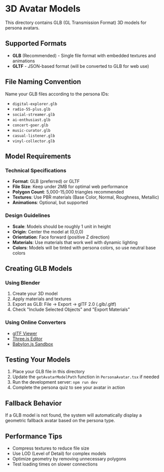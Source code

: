 # 3D Avatar Models

This directory contains GLB (GL Transmission Format) 3D models for persona avatars.

## Supported Formats

- **GLB** (Recommended) - Single file format with embedded textures and animations
- **GLTF** - JSON-based format (will be converted to GLB for web use)

## File Naming Convention

Name your GLB files according to the persona IDs:

- `digital-explorer.glb`
- `radio-55-plus.glb`
- `social-streamer.glb`
- `ai-enthusiast.glb`
- `concert-goer.glb`
- `music-curator.glb`
- `casual-listener.glb`
- `vinyl-collector.glb`

## Model Requirements

### Technical Specifications
- **Format**: GLB (preferred) or GLTF
- **File Size**: Keep under 2MB for optimal web performance
- **Polygon Count**: 5,000-15,000 triangles recommended
- **Textures**: Use PBR materials (Base Color, Normal, Roughness, Metallic)
- **Animations**: Optional, but supported

### Design Guidelines
- **Scale**: Models should be roughly 1 unit in height
- **Origin**: Center the model at (0,0,0)
- **Orientation**: Face forward (positive Z direction)
- **Materials**: Use materials that work well with dynamic lighting
- **Colors**: Models will be tinted with persona colors, so use neutral base colors

## Creating GLB Models

### Using Blender
1. Create your 3D model
2. Apply materials and textures
3. Export as GLB: File → Export → glTF 2.0 (.glb/.gltf)
4. Check "Include Selected Objects" and "Export Materials"

### Using Online Converters
- [glTF Viewer](https://gltf-viewer.donmccurdy.com/)
- [Three.js Editor](https://threejs.org/editor/)
- [Babylon.js Sandbox](https://sandbox.babylonjs.com/)

## Testing Your Models

1. Place your GLB file in this directory
2. Update the `getAvatarModelPath` function in `PersonaAvatar.tsx` if needed
3. Run the development server: `npm run dev`
4. Complete the persona quiz to see your avatar in action

## Fallback Behavior

If a GLB model is not found, the system will automatically display a geometric fallback avatar based on the persona type.

## Performance Tips

- Compress textures to reduce file size
- Use LOD (Level of Detail) for complex models
- Optimize geometry by removing unnecessary polygons
- Test loading times on slower connections
